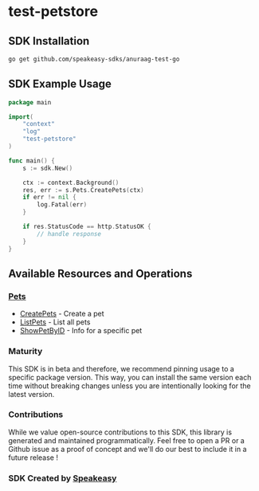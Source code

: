 # test-petstore

<!-- Start SDK Installation -->
## SDK Installation

```bash
go get github.com/speakeasy-sdks/anuraag-test-go
```
<!-- End SDK Installation -->

## SDK Example Usage
<!-- Start SDK Example Usage -->
```go
package main

import(
	"context"
	"log"
	"test-petstore"
)

func main() {
    s := sdk.New()

    ctx := context.Background()
    res, err := s.Pets.CreatePets(ctx)
    if err != nil {
        log.Fatal(err)
    }

    if res.StatusCode == http.StatusOK {
        // handle response
    }
}
```
<!-- End SDK Example Usage -->

<!-- Start SDK Available Operations -->
## Available Resources and Operations


### [Pets](docs/pets/README.md)

* [CreatePets](docs/pets/README.md#createpets) - Create a pet
* [ListPets](docs/pets/README.md#listpets) - List all pets
* [ShowPetByID](docs/pets/README.md#showpetbyid) - Info for a specific pet
<!-- End SDK Available Operations -->

### Maturity

This SDK is in beta and therefore, we recommend pinning usage to a specific package version.
This way, you can install the same version each time without breaking changes unless you are intentionally
looking for the latest version.

### Contributions

While we value open-source contributions to this SDK, this library is generated and maintained programmatically.
Feel free to open a PR or a Github issue as a proof of concept and we'll do our best to include it in a future release !

### SDK Created by [Speakeasy](https://docs.speakeasyapi.dev/docs/using-speakeasy/client-sdks)
